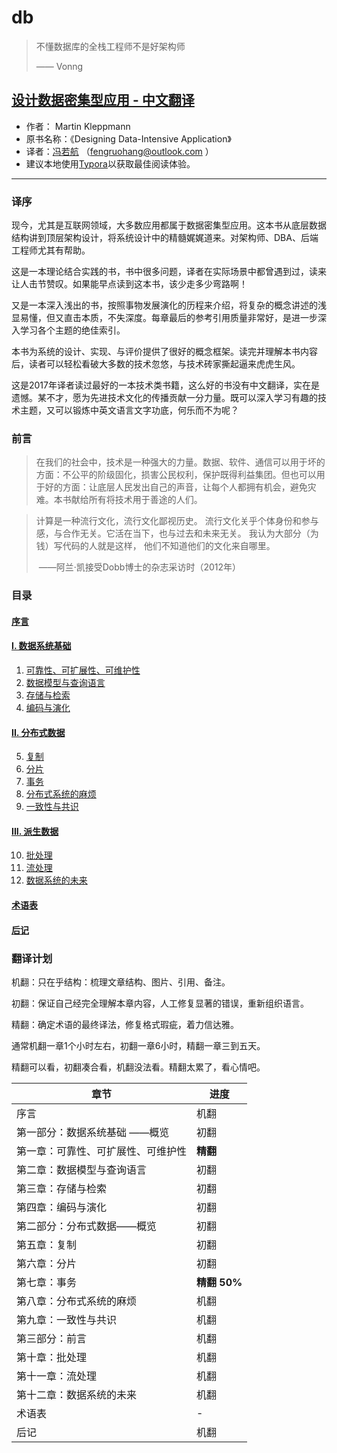 # db

> 不懂数据库的全栈工程师不是好架构师
>
> —— Vonng



## [设计数据密集型应用 - 中文翻译](ddia/README.md) 

- 作者： Martin Kleppmann
- 原书名称：《Designing Data-Intensive Application》
- 译者：[冯若航]( http://vonng.com/about) （fengruohang@outlook.com ）
- 建议本地使用[Typora](https://www.typora.io)以获取最佳阅读体验。

-------------

### 译序

现今，尤其是互联网领域，大多数应用都属于数据密集型应用。这本书从底层数据结构讲到顶层架构设计，将系统设计中的精髓娓娓道来。对架构师、DBA、后端工程师尤其有帮助。

这是一本理论结合实践的书，书中很多问题，译者在实际场景中都曾遇到过，读来让人击节赞叹。如果能早点读到这本书，该少走多少弯路啊！

又是一本深入浅出的书，按照事物发展演化的历程来介绍，将复杂的概念讲述的浅显易懂，但又直击本质，不失深度。每章最后的参考引用质量非常好，是进一步深入学习各个主题的绝佳索引。

本书为系统的设计、实现、与评价提供了很好的概念框架。读完并理解本书内容后，读者可以轻松看破大多数的技术忽悠，与技术砖家撕起逼来虎虎生风。

这是2017年译者读过最好的一本技术类书籍，这么好的书没有中文翻译，实在是遗憾。某不才，愿为先进技术文化的传播贡献一分力量。既可以深入学习有趣的技术主题，又可以锻炼中英文语言文字功底，何乐而不为呢？

### 前言

> 在我们的社会中，技术是一种强大的力量。数据、软件、通信可以用于坏的方面：不公平的阶级固化，损害公民权利，保护既得利益集团。但也可以用于好的方面：让底层人民发出自己的声音，让每个人都拥有机会，避免灾难。本书献给所有将技术用于善途的人们。



> 计算是一种流行文化，流行文化鄙视历史。 流行文化关乎个体身份和参与感，与合作无关。它活在当下，也与过去和未来无关。 我认为大部分（为钱）写代码的人就是这样， 他们不知道他们的文化来自哪里。
>
> ​                          ——阿兰·凯接受Dobb博士的杂志采访时（2012年）



### 目录

#### [序言](ddia/preface.md)

####  [I. 数据系统基础](ddia/part-i.md)

1. [可靠性、可扩展性、可维护性](ddia/ch1.md)  
2. [数据模型与查询语言](ddia/ch2.md) 
3. [存储与检索](ddia/ch3.md) 
4. [编码与演化](ddia/ch4.md) 

####  [II. 分布式数据](ddia/part-ii.md)

5. [复制](ddia/ch5.md) 
6. [分片](ddia/ch6.md) 
7. [事务](ddia/ch7.md)
8. [分布式系统的麻烦](ddia/ch8.md)
9. [一致性与共识](ddia/ch9.md) 

#### [III. 派生数据](ddia/part-iii.md)

10. [批处理](ddia/ch10.md) 
11. [流处理](ddia/ch11.md) 
12. [数据系统的未来](ddia/ch12.md)


#### [术语表](ddia/glossary.md)

#### [后记](ddia/colophon.md)



### 翻译计划

机翻：只在乎结构：梳理文章结构、图片、引用、备注。

初翻：保证自己经完全理解本章内容，人工修复显著的错误，重新组织语言。

精翻：确定术语的最终译法，修复格式瑕疵，着力信达雅。

通常机翻一章1个小时左右，初翻一章6小时，精翻一章三到五天。

精翻可以看，初翻凑合看，机翻没法看。精翻太累了，看心情吧。

| 章节                               | 进度         |
| ---------------------------------- | ------------ |
| 序言                               | 机翻         |
| 第一部分：数据系统基础 ——概览      | 初翻         |
| 第一章：可靠性、可扩展性、可维护性 | **精翻**     |
| 第二章：数据模型与查询语言         | 初翻         |
| 第三章：存储与检索                 | 初翻         |
| 第四章：编码与演化                 | 初翻         |
| 第二部分：分布式数据——概览         | 初翻         |
| 第五章：复制                       | 初翻         |
| 第六章：分片                       | 初翻         |
| 第七章：事务                       | **精翻 50%** |
| 第八章：分布式系统的麻烦           | 机翻         |
| 第九章：一致性与共识               | 机翻         |
| 第三部分：前言                     | 机翻         |
| 第十章：批处理                     | 机翻         |
| 第十一章：流处理                   | 机翻         |
| 第十二章：数据系统的未来           | 机翻         |
| 术语表                             | -            |
| 后记                               | 机翻         |